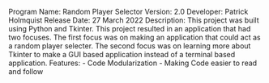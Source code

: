 Program Name:	Random Player Selector
Version:	2.0
Developer:	Patrick Holmquist
Release Date:	27 March 2022
Description:	This project was built using Python and Tkinter. This project resulted in an application that had two focuses.
		The first focus was on making an application that could act as a random player selecter. The second focus was
		on learning more about Tkinter to make a GUI based application instead of a terminal based application.
Features:	- Code Modularization
		- Making Code easier to read and follow 
